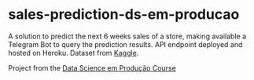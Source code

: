 # sales-prediction-ds-em-producao
A solution to predict the next 6 weeks sales of a store, making available a Telegram Bot to query the prediction results. API endpoint deployed and hosted on Heroku. Dataset from [Kaggle](https://www.kaggle.com/c/rossmann-store-sales/overview).

Project from the [Data Science em Produção Course](http://datascienceemproducao.kpages.online/como-ser-um-data-scientist)
